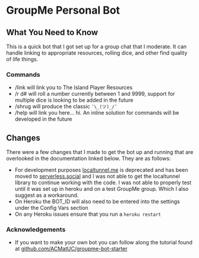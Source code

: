 # GroupMe Personal Bot

## What You Need to Know

This is a quick bot that I got set up for a group chat that I moderate. It can handle linking to appropriate resources, rolling dice, and other
find quality of life things.

### Commands

* /link will link you to The Island Player Resources
* /r d# will roll a number currently between 1 and 9999, support for multiple dice is looking to be added in the future
* /shrug will produce the classic `¯\_(ツ)_/¯`
* /help will link you here... hi. An inline solution for commands will be developed in the future

## Changes

There were a few changes that I made to get the bot up and running that are overlooked in the documentation linked below. They are as follows:

* For development purposes [localtunnel.me](localtunnel.me) is deprecated and has been moved to [serverless.social](http://serverless.social) and I was not able to get the localtunnel library to continue working with the code. I was not able to properly test until it was set up in heroku and on a test GroupMe group. Which I also suggest as a workaround.
* On Heroku the BOT_ID will also need to be entered into the settings under the Config Vars section
* On any Heroku issues ensure that you run a `heroku restart`

### Acknowledgements

* If you want to make your own bot you can follow along the tutorial found at [github.com/ACMatUC/groupme-bot-starter](https://github.com/ACMatUC/groupme-bot-starter)
